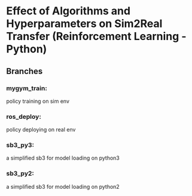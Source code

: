 # Effect of Algorithms and Hyperparameters on Sim2Real Transfer (Reinforcement Learning - Python)

## Branches

### mygym_train: 
policy training on sim env

### ros_deploy: 
policy deploying on real env

### sb3_py3: 
a simplified sb3 for model loading on python3

### sb3_py2: 
a simplified sb3 for model loading on python2
